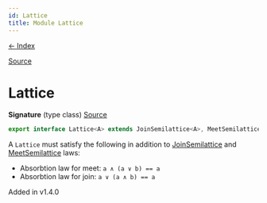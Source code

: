 ```yaml
---
id: Lattice
title: Module Lattice
---
```


[← Index](.)

[Source](https://github.com/gcanti/fp-ts/blob/master/src/Lattice.ts)

# Lattice

**Signature** (type class) [Source](https://github.com/gcanti/fp-ts/blob/master/src/Lattice.ts#L13-L13)

```ts
export interface Lattice<A> extends JoinSemilattice<A>, MeetSemilattice<A> {}
```

A `Lattice` must satisfy the following in addition to [JoinSemilattice](./JoinSemilattice.md) and [MeetSemilattice](./MeetSemilattice.md) laws:

- Absorbtion law for meet: `a ∧ (a ∨ b) == a`
- Absorbtion law for join: `a ∨ (a ∧ b) == a`

Added in v1.4.0
